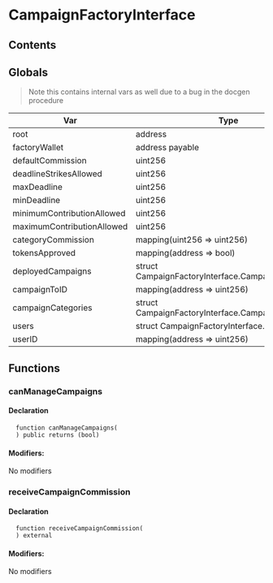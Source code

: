 # CampaignFactoryInterface





## Contents
<!-- START doctoc -->
<!-- END doctoc -->

## Globals

> Note this contains internal vars as well due to a bug in the docgen procedure

| Var | Type |
| --- | --- |
| root | address |
| factoryWallet | address payable |
| defaultCommission | uint256 |
| deadlineStrikesAllowed | uint256 |
| maxDeadline | uint256 |
| minDeadline | uint256 |
| minimumContributionAllowed | uint256 |
| maximumContributionAllowed | uint256 |
| categoryCommission | mapping(uint256 => uint256) |
| tokensApproved | mapping(address => bool) |
| deployedCampaigns | struct CampaignFactoryInterface.CampaignInfo[] |
| campaignToID | mapping(address => uint256) |
| campaignCategories | struct CampaignFactoryInterface.CampaignCategory[] |
| users | struct CampaignFactoryInterface.User[] |
| userID | mapping(address => uint256) |



## Functions

### canManageCampaigns


#### Declaration
```solidity
  function canManageCampaigns(
  ) public returns (bool)
```

#### Modifiers:
No modifiers



### receiveCampaignCommission


#### Declaration
```solidity
  function receiveCampaignCommission(
  ) external
```

#### Modifiers:
No modifiers






